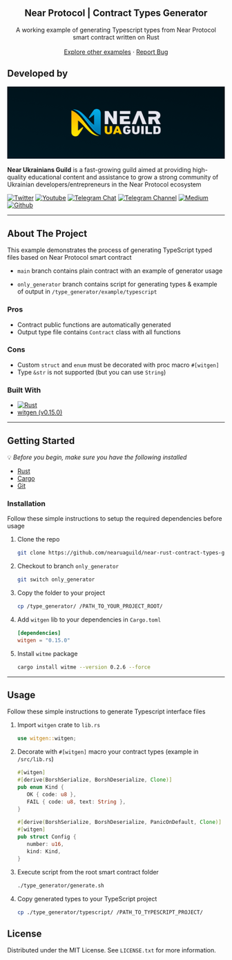 <!-- PROJECT LOGO -->
<br />
<div align="center">
  <h2 align="center">Near Protocol | Contract Types Generator</h2>

  <p align="center">
    A working example of generating Typescript types from Near Protocol smart contract written on Rust
    <br />
    <br />
    <a href="https://github.com/nearuaguild"> Explore other examples</a>
    ·
    <a href="https://github.com/nearuaguild/near-rust-contract-types-generator/issues">Report Bug</a>
  </p>
</div>

## Developed by

![Near Ukrainians Guild cover](./images/cover.png)

**Near Ukrainians Guild** is a fast-growing guild aimed at providing high-quality educational content and assistance to grow a strong community of Ukrainian developers/entrepreneurs in the Near Protocol ecosystem

[![Twitter][twitter]][twitter-url]
[![Youtube][youtube]][youtube-url]
[![Telegram Chat][telegram-chat]][telegram-chat-url]
[![Telegram Channel][telegram-channel]][telegram-channel-url]
[![Medium][medium]][medium-url]
[![Github][github]][github-url]

---

<!-- ABOUT THE PROJECT -->

## About The Project

This example demonstrates the process of generating TypeScript typed files based on Near Protocol smart contract

- `main` branch contains plain contract with an example of generator usage

- `only_generator` branch contains script for generating types & example of output in `/type_generator/example/typescript`

### Pros

- Contract public functions are automatically generated
- Output type file contains `Contract` class with all functions

### Cons

- Custom `struct` and `enum` must be decorated with proc macro `#[witgen]`
- Type `&str` is not supported (but you can use `String`)

### Built With

- [![Rust][rust]][rust-url]
- [witgen (v0.15.0)](https://docs.rs/witgen/latest/witgen/)

---

<!-- GETTING STARTED -->

## Getting Started

💡 _Before you begin, make sure you have the following installed_

- [Rust](https://doc.rust-lang.org/cargo/getting-started/installation.html)
- [Cargo](https://github.com/rust-lang/cargo#compiling-from-source)
- [Git](https://git-scm.com/book/en/v2/Getting-Started-Installing-Git/)

### Installation

Follow these simple instructions to setup the required dependencies before usage

1. Clone the repo
   ```sh
   git clone https://github.com/nearuaguild/near-rust-contract-types-generator.git
   ```
2. Checkout to branch `only_generator`
   ```sh
   git switch only_generator
   ```
3. Copy the folder to your project
   ```sh
   cp /type_generator/ /PATH_TO_YOUR_PROJECT_ROOT/
   ```
4. Add `witgen` lib to your dependencies in `Cargo.toml`
   ```toml
   [dependencies]
   witgen = "0.15.0"
   ```
5. Install `witme` package
   ```sh
   cargo install witme --version 0.2.6 --force
   ```

---

<!-- USAGE EXAMPLES -->

## Usage

Follow these simple instructions to generate Typescript interface files

1. Import `witgen` crate to `lib.rs`

   ```rust
   use witgen::witgen;
   ```

2. Decorate with `#[witgen]` macro your contract types (example in `/src/lib.rs`)

   ```rust
   #[witgen]
   #[derive(BorshSerialize, BorshDeserialize, Clone)]
   pub enum Kind {
      OK { code: u8 },
      FAIL { code: u8, text: String },
   }
   ```

   ```rust
   #[derive(BorshSerialize, BorshDeserialize, PanicOnDefault, Clone)]
   #[witgen]
   pub struct Config {
      number: u16,
      kind: Kind,
   }
   ```

3. Execute script from the root smart contract folder
   ```sh
   ./type_generator/generate.sh
   ```
4. Copy generated types to your TypeScript project
   ```sh
   cp ./type_generator/typescript/ /PATH_TO_TYPESCRIPT_PROJECT/
   ```

<!-- LICENSE -->

## License

Distributed under the MIT License. See `LICENSE.txt` for more information.

<!-- MARKDOWN LINKS & IMAGES -->
<!-- https://www.markdownguide.org/basic-syntax/#reference-style-links -->

<!-- Built with -->

[rust]: https://img.shields.io/badge/rust-000000?style=for-the-badge&logo=rust&logoColor=white
[rust-url]: https://www.rust-lang.org/

<!-- Socials -->

[twitter]: https://img.shields.io/badge/news-1DA1F2?style=for-the-badge&logo=twitter&logoColor=white
[youtube]: https://img.shields.io/badge/broadcasting-282828?style=for-the-badge&logo=youtube&logoColor=ff0000
[medium]: https://img.shields.io/badge/articles-202020?style=for-the-badge&logo=medium&logoColor=ffffff
[telegram-chat]: https://img.shields.io/badge/chat-229ED9?style=for-the-badge&logo=telegram&logoColor=white
[telegram-channel]: https://img.shields.io/badge/channel-229ED9?style=for-the-badge&logo=telegram&logoColor=white
[github]: https://img.shields.io/badge/code-000000?style=for-the-badge&logo=github&logoColor=ffffff
[twitter-url]: https://twitter.com/nearuaguild
[youtube-url]: https://www.youtube.com/@nearprotocolukraineguild4064
[medium-url]: https://medium.com/near-protocol-ua
[telegram-chat-url]: https://t.me/nearprotocolua
[telegram-channel-url]: https://t.me/nearprotocoluachannel
[github-url]: https://github.com/nearuaguild

